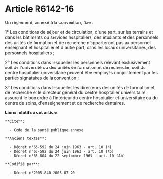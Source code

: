 # Article R6142-16

Un règlement, annexé à la convention, fixe :

1° Les conditions de séjour et de circulation, d'une part, sur les terrains et dans les bâtiments ou services hospitaliers,
des étudiants et des personnels des unités de formation et de recherche n'appartenant pas au personnel enseignant et
hospitalier et d'autre part, dans les locaux universitaires, des personnels hospitaliers ;

2° Les conditions dans lesquelles les personnels relevant exclusivement soit de l'université ou des unités de formation et de
recherche, soit du centre hospitalier universitaire peuvent être employés conjointement par les parties signataires de la
convention ;

3° Les conditions dans lesquelles les directeurs des unités de formation et de recherche et le directeur général du centre
hospitalier universitaire assurent le bon ordre à l'intérieur du centre hospitalier et universitaire ou du centre de soins,
d'enseignement et de recherche dentaires.

**Liens relatifs à cet article**

	**Cite**:

	  - Code de la santé publique annexe

	**Anciens textes**:

	  - Décret n°63-592 du 24 juin 1963 - art. 10 (M)
	  - Décret n°63-592 du 24 juin 1963 - art. 10 (Ab)
	  - Décret n°65-804 du 22 septembre 1965 - art. 10 (Ab)

	**Codifié par**:

	  - Décret n°2005-840 2005-07-20
